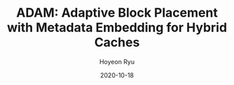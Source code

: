 ---
layout: publication_info  # FIXED! DO NOT CHANGE!
author: "Hoyeon Ryu"   # your name (do not specify the publication authors, please specify publication authors at "pub_authors")
title:  "ADAM: Adaptive Block Placement with Metadata Embedding for Hybrid Caches"  # publication title
date:   2020-10-18  # publication date (not the blog posting date...)

description: |  # provide a brief explanation of your work!
    TBD

params:
    pub_authors:  # publication authors
        - "/members/yuze_chen"
        - "/members/seokin_hong"

    pub_venue: "2020 IEEE 38th International Conference on Computer Design (ICCD)"  # full venue name (conference and journal name)

    pub_url: https://ieeexplore.ieee.org/abstract/document/9283587  # URL to get access to the publication (comment this line if you don't have publicaiton URL)
    pub_thumbnail: "image.png"  # image of the thumbnail (comment this line if you don't have any thumbnail to reveal)

    pub_abstract: |  # abstract of your publication
        Spin-Transfer Torque Random Access Memory (STT-RAM) is a potential alternative for SRAM-based on-chip caches. STT-RAM offers high density and low leakage power, thereby can be used to build a large capacity last-level caches (LLC). Unfortunately, the write latency of the STT-RAM is significantly longer, and its write energy is considerably higher compared to SRAM. To mitigate these concerns, researchers have proposed hybrid caches that are comprised of SRAM and STT-RAM regions. In such hybrid caches, an intelligent block placement policy is necessary to store as many write-intensive blocks in the SRAM region. This paper proposes an adaptive block placement framework with metadata embedding (ADAM) for hybrid caches. ADAM embeds metadata (i.e., write-intensity) into a cache block when it is evicted from LLC. When a cache block is brought from the main memory, metadata embedded in the block is extracted and used to determine the write-intensity of the block. Our evaluation shows that ADAM can improve performance by 26 % (on average) over a baseline block placement scheme.

    pub_keywords:  # keywords of your publication
        - Torque
        - Conferences
        - Random access memory
        - Metadata
        - System-on-chip
        - Last-level Cache
        - Hybrid Cache
        - Non-Volatile Memory
        - STT-RAM

    # Publication Classes: choose one of the class specified below (see more details at "config.yaml")
    #   - ACC : Accelerator
    #   - MS  : Memory System
    #   - CA  : Computer Architecture
    #   - OS  : Operating Systems
    #   - NDP : Near Data Processing / Processing In Memory
    pub_class: "MS"  # choose any class of the publication
---